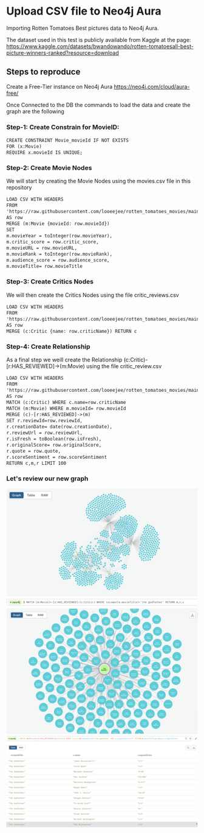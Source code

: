 # Upload CSV file to Neo4j Aura

Importing Rotten Tomatoes Best pictures data to Neo4j Aura.

The dataset used in this test is publicly available from Kaggle at the page: https://www.kaggle.com/datasets/bwandowando/rotten-tomatoesall-best-picture-winners-ranked?resource=download


## Steps to reproduce

Create a Free-Tier instance on Neo4j Aura https://neo4j.com/cloud/aura-free/


Once Connected to the DB the commands to load the data and create the graph are the following

### Step-1: Create Constrain for MovieID:

```
CREATE CONSTRAINT Movie_movieId IF NOT EXISTS
FOR (x:Movie)
REQUIRE x.movieId IS UNIQUE;
```

### Step-2: Create Movie Nodes

We will start by creating the Movie Nodes using the movies.csv file in this repository

```
LOAD CSV WITH HEADERS
FROM 'https://raw.githubusercontent.com/looeejee/rotten_tomatoes_movies/main/movies.csv' AS row
MERGE (m:Movie {movieId: row.movieId})
SET
m.movieYear = toInteger(row.movieYear),
m.critic_score = row.critic_score,
m.movieURL = row.movieURL,
m.movieRank = toInteger(row.movieRank),
m.audience_score = row.audience_score,
m.movieTitle= row.movieTitle
```

### Step-3: Create Critics Nodes

We will then create the Critics Nodes using the file critic_reviews.csv

```
LOAD CSV WITH HEADERS
FROM 'https://raw.githubusercontent.com/looeejee/rotten_tomatoes_movies/main/critic_reviews.csv' AS row
MERGE (c:Critic {name: row.criticName}) RETURN c
```

### Step-4: Create Relationship

As a final step we weill create the Relationship (c:Critic)-[r:HAS_REVIEWED]->(m:Movie) using the file critic_review.csv

```
LOAD CSV WITH HEADERS
FROM 'https://raw.githubusercontent.com/looeejee/rotten_tomatoes_movies/main/critic_reviews.csv' AS row
MATCH (c:Critic) WHERE c.name=row.criticName
MATCH (m:Movie) WHERE m.movieId= row.movieId
MERGE (c)-[r:HAS_REVIEWED]->(m)
SET r.reviewId=row.reviewId,
r.creationDate= date(row.creationDate),
r.reviewUrl = row.reviewUrl,
r.isFresh = toBoolean(row.isFresh),
r.originalScore= row.originalScore,
r.quote = row.quote,
r.scoreSentiment = row.scoreSentiment
RETURN c,m,r LIMIT 100
```

### Let's review our new graph
![1]
![2]
![3]

[1]: /img/graph_1.png
[2]: /img/graph_2.png
[3]: /img/table_1.png